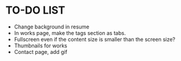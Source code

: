 # TO-DO LIST

* Change background in resume
* In works page, make the tags section as tabs.
* Fullscreen even if the content size is smaller than the screen size?
* Thumbnails for works
* Contact page, add gif